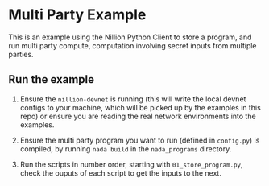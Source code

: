 # Multi Party Example

This is an example using the Nillion Python Client to store a program, and run multi party compute, computation involving secret inputs from multiple parties.

## Run the example

1. Ensure the `nillion-devnet` is running (this will write the local devnet configs to your machine, which will be picked up by the examples in this repo) or ensure you are reading the real network environments into the examples.

2. Ensure the multi party program you want to run (defined in `config.py`) is compiled, by running `nada build` in the `nada_programs` directory.

3. Run the scripts in number order, starting with `01_store_program.py`, check the ouputs of each script to get the 
   inputs to the next.
